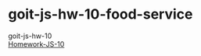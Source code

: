 # goit-js-hw-10-food-service
goit-js-hw-10  
[Homework-JS-10](https://andriykikot.github.io/goit-js-hw-10-food-service/)
